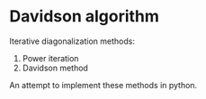 # Davidson algorithm
Iterative diagonalization methods:
1) Power iteration
2) Davidson method


An attempt to implement these methods in python. 
